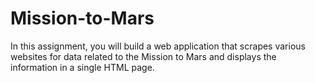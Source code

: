 # Mission-to-Mars
In this assignment, you will build a web application that scrapes various websites for data related to the Mission to Mars and displays the information in a single HTML page.
